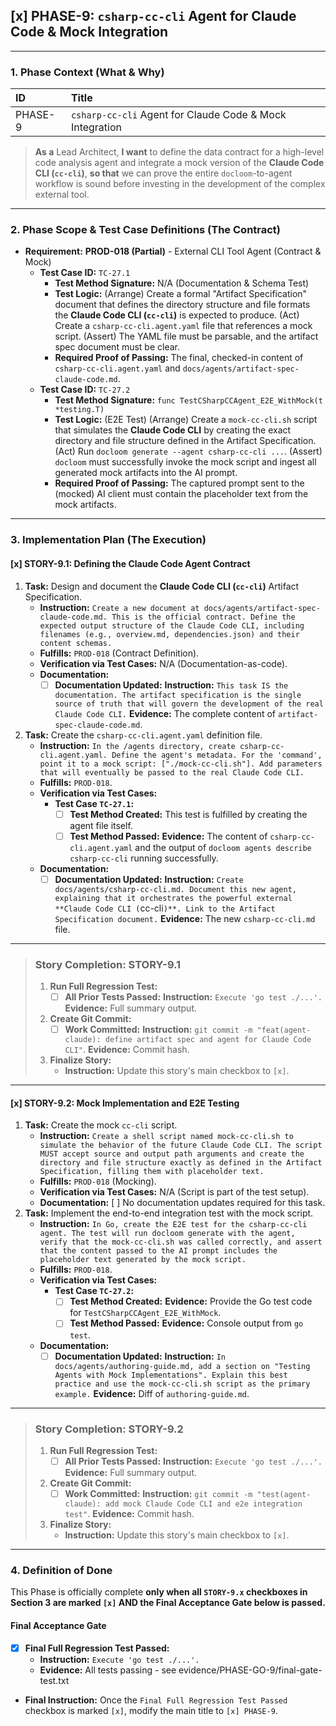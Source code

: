 ## [x] PHASE-9: `csharp-cc-cli` Agent for Claude Code & Mock Integration

---

### **1. Phase Context (What & Why)**

| ID | Title |
| :--- | :--- |
| PHASE-9 | `csharp-cc-cli` Agent for Claude Code & Mock Integration |

> **As a** Lead Architect, **I want** to define the data contract for a high-level code analysis agent and integrate a mock version of the **Claude Code CLI (`cc-cli`)**, **so that** we can prove the entire `docloom`-to-agent workflow is sound before investing in the development of the complex external tool.

---

### **2. Phase Scope & Test Case Definitions (The Contract)**

*   **Requirement:** **PROD-018 (Partial)** - External CLI Tool Agent (Contract & Mock)
    *   **Test Case ID:** `TC-27.1`
        *   **Test Method Signature:** N/A (Documentation & Schema Test)
        *   **Test Logic:** (Arrange) Create a formal "Artifact Specification" document that defines the directory structure and file formats the **Claude Code CLI (`cc-cli`)** is expected to produce. (Act) Create a `csharp-cc-cli.agent.yaml` file that references a mock script. (Assert) The YAML file must be parsable, and the artifact spec document must be clear.
        *   **Required Proof of Passing:** The final, checked-in content of `csharp-cc-cli.agent.yaml` and `docs/agents/artifact-spec-claude-code.md`.
    *   **Test Case ID:** `TC-27.2`
        *   **Test Method Signature:** `func TestCSharpCCAgent_E2E_WithMock(t *testing.T)`
        *   **Test Logic:** (E2E Test) (Arrange) Create a `mock-cc-cli.sh` script that simulates the **Claude Code CLI** by creating the exact directory and file structure defined in the Artifact Specification. (Act) Run `docloom generate --agent csharp-cc-cli ...`. (Assert) `docloom` must successfully invoke the mock script and ingest all generated mock artifacts into the AI prompt.
        *   **Required Proof of Passing:** The captured prompt sent to the (mocked) AI client must contain the placeholder text from the mock artifacts.

---

### **3. Implementation Plan (The Execution)**

#### [x] STORY-9.1: Defining the Claude Code Agent Contract

1.  **Task:** Design and document the **Claude Code CLI (`cc-cli`)** Artifact Specification.
    *   **Instruction:** `Create a new document at docs/agents/artifact-spec-claude-code.md. This is the official contract. Define the expected output structure of the Claude Code CLI, including filenames (e.g., overview.md, dependencies.json) and their content schemas.`
    *   **Fulfills:** `PROD-018` (Contract Definition).
    *   **Verification via Test Cases:** N/A (Documentation-as-code).
    *   **Documentation:**
        *   [ ] **Documentation Updated:** **Instruction:** `This task IS the documentation. The artifact specification is the single source of truth that will govern the development of the real Claude Code CLI.` **Evidence:** The complete content of `artifact-spec-claude-code.md`.
2.  **Task:** Create the `csharp-cc-cli.agent.yaml` definition file.
    *   **Instruction:** `In the /agents directory, create csharp-cc-cli.agent.yaml. Define the agent's metadata. For the 'command', point it to a mock script: ["./mock-cc-cli.sh"]. Add parameters that will eventually be passed to the real Claude Code CLI.`
    *   **Fulfills:** `PROD-018`.
    *   **Verification via Test Cases:**
        *   **Test Case `TC-27.1`:**
            *   [ ] **Test Method Created:** This test is fulfilled by creating the agent file itself.
            *   [ ] **Test Method Passed:** **Evidence:** The content of `csharp-cc-cli.agent.yaml` and the output of `docloom agents describe csharp-cc-cli` running successfully.
    *   **Documentation:**
        *   [ ] **Documentation Updated:** **Instruction:** `Create docs/agents/csharp-cc-cli.md. Document this new agent, explaining that it orchestrates the powerful external **Claude Code CLI (`cc-cli`)**. Link to the Artifact Specification document.` **Evidence:** The new `csharp-cc-cli.md` file.

---
> ### **Story Completion: STORY-9.1**
> 1.  **Run Full Regression Test:**
>     *   [ ] **All Prior Tests Passed:** **Instruction:** `Execute 'go test ./...'.` **Evidence:** Full summary output.
> 2.  **Create Git Commit:**
>     *   [ ] **Work Committed:** **Instruction:** `git commit -m "feat(agent-claude): define artifact spec and agent for Claude Code CLI"`. **Evidence:** Commit hash.
> 3.  **Finalize Story:**
>     *   **Instruction:** Update this story's main checkbox to `[x]`.

---

#### [x] STORY-9.2: Mock Implementation and E2E Testing

1.  **Task:** Create the mock `cc-cli` script.
    *   **Instruction:** `Create a shell script named mock-cc-cli.sh to simulate the behavior of the future Claude Code CLI. The script MUST accept source and output path arguments and create the directory and file structure exactly as defined in the Artifact Specification, filling them with placeholder text.`
    *   **Fulfills:** `PROD-018` (Mocking).
    *   **Verification via Test Cases:** N/A (Script is part of the test setup).
    *   **Documentation:** [ ] No documentation updates required for this task.
2.  **Task:** Implement the end-to-end integration test with the mock script.
    *   **Instruction:** `In Go, create the E2E test for the csharp-cc-cli agent. The test will run docloom generate with the agent, verify that the mock-cc-cli.sh was called correctly, and assert that the content passed to the AI prompt includes the placeholder text generated by the mock script.`
    *   **Fulfills:** `PROD-018`.
    *   **Verification via Test Cases:**
        *   **Test Case `TC-27.2`:**
            *   [ ] **Test Method Created:** **Evidence:** Provide the Go test code for `TestCSharpCCAgent_E2E_WithMock`.
            *   [ ] **Test Method Passed:** **Evidence:** Console output from `go test`.
    *   **Documentation:**
        *   [ ] **Documentation Updated:** **Instruction:** `In docs/agents/authoring-guide.md, add a section on "Testing Agents with Mock Implementations". Explain this best practice and use the mock-cc-cli.sh script as the primary example.` **Evidence:** Diff of `authoring-guide.md`.

---
> ### **Story Completion: STORY-9.2**
> 1.  **Run Full Regression Test:**
>     *   [ ] **All Prior Tests Passed:** **Instruction:** `Execute 'go test ./...'.` **Evidence:** Full summary output.
> 2.  **Create Git Commit:**
>     *   [ ] **Work Committed:** **Instruction:** `git commit -m "test(agent-claude): add mock Claude Code CLI and e2e integration test"`. **Evidence:** Commit hash.
> 3.  **Finalize Story:**
>     *   **Instruction:** Update this story's main checkbox to `[x]`.

---

### **4. Definition of Done**

This Phase is officially complete **only when all `STORY-9.x` checkboxes in Section 3 are marked `[x]` AND the Final Acceptance Gate below is passed.**

#### Final Acceptance Gate

*   [x] **Final Full Regression Test Passed:**
    *   **Instruction:** `Execute 'go test ./...'.`
    *   **Evidence:** All tests passing - see evidence/PHASE-GO-9/final-gate-test.txt

*   **Final Instruction:** Once the `Final Full Regression Test Passed` checkbox is marked `[x]`, modify the main title to `[x] PHASE-9`.